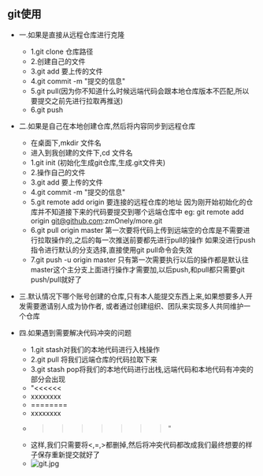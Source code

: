 ## git使用

* 一.如果是直接从远程仓库进行克隆
	* 1.git clone 仓库路径
	* 2.创建自己的文件
	* 3.git add 要上传的文件
	* 4.git commit -m "提交的信息"
	* 5.git pull(因为你不知道什么时候远端代码会跟本地仓库版本不匹配,所以要提交之前先进行拉取再推送)
	* 6.git push

* 二.如果是自己在本地创建仓库,然后将内容同步到远程仓库
	* 在桌面下,mkdir 文件名
	* 进入到我创建的文件下,cd 文件名
	* 1.git init (初始化生成git仓库,生成.git文件夹)
	* 2.操作自己的文件
	* 3.git add 要上传的文件
	* 4.git commit -m "提交的信息"
	* 5.git remote add origin 要连接的远程仓库的地址
因为刚开始初始化的仓库并不知道接下来的代码要提交到哪个远端仓库中
eg:
git remote add origin git@github.com:zmOnely/more.git
	* 6.git pull origin master
第一次要将代码上传到远端空的仓库是不需要进行拉取操作的,之后的每一次推送前要都先进行pull的操作
如果没进行push指令进行默认的分支选择,直接使用git pull命令会失效
	* 7.git push -u origin master
只有第一次需要执行以后的操作都是默认往master这个主分支上面进行操作才需要加,以后push,和pull都只需要git push/pull就好了

* 三.默认情况下哪个账号创建的仓库,只有本人能提交东西上来,如果想要多人开发需要邀请别人成为协作者,
或者通过创建组织、团队来实现多人共同维护一个仓库

* 四.如果遇到需要解决代码冲突的问题
	* 1.git stash对我们的本地代码进行入栈操作
	* 2.git pull 将我们远端仓库的代码拉取下来
	* 3.git stash pop将我们的本地代码进行出栈,远端代码和本地代码有冲突的部分会出现
	* "<<<<<<
	* xxxxxxxx
	* ========
	* xxxxxxxx
	* >>>>>>>"
	* 这样,我们只需要将<,=,>都删掉,然后将冲突代码都改成我们最终想要的样子保存重新提交就好了
	* ![git.jpg](https://upload-images.jianshu.io/upload_images/14467401-884dd681e6ce72d4.jpg?imageMogr2/auto-orient/strip%7CimageView2/2/w/1240)




